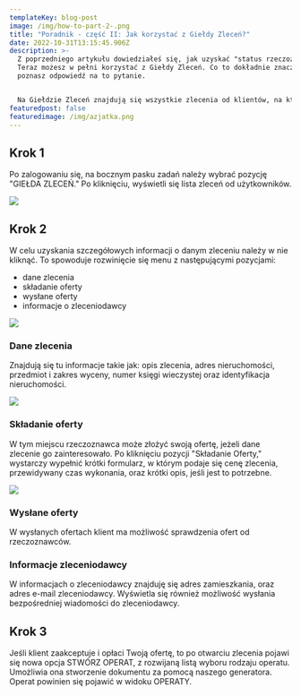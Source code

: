 ```yaml
---
templateKey: blog-post
image: /img/how-to-part-2-.png
title: "Poradnik - część II: Jak korzystać z Giełdy Zleceń?"
date: 2022-10-31T13:15:45.906Z
description: >-
  Z poprzedniego artykułu dowiedziałeś się, jak uzyskać "status rzeczoznawcy".
  Teraz możesz w pełni korzystać z Giełdy Zleceń. Co to dokładnie znaczy? Teraz
  poznasz odpowiedź na to pytanie.  


  Na Giełdzie Zleceń znajdują się wszystkie zlecenia od klientów, na które będziesz mógł odpowiadać wysyłając swoją ofertę. 
featuredpost: false
featuredimage: /img/azjatka.png
---
```

## [](https://aoperat.pl/blog/2022-10-26-jak-za%C5%82o%C5%BCy%C4%87-konto-rzeczoznawcy/)Krok 1

Po zalogowaniu się, na bocznym pasku zadań należy wybrać pozycję "GIEŁDA ZLECEŃ." Po kliknięciu, wyświetli się lista zleceń od  użytkowników.

![](/img/sidebar_client_market.png)

## K﻿rok 2


W celu uzyskania szczegółowych informacji o danym zleceniu należy w nie kliknąć. To spowoduje rozwinięcie się menu z następującymi pozycjami:  

* dane zlecenia 
* składanie oferty
* wysłane oferty
* informacje o zleceniodawcy

![](/img/market_expanded_row.png)

### Dane zlecenia

Znajdują się tu informacje takie jak: opis zlecenia, adres nieruchomości, przedmiot i zakres wyceny, numer księgi wieczystej oraz identyfikacja nieruchomości.

![](/img/market_expanded_row_order_data.png)

### Składanie oferty

W tym miejscu rzeczoznawca może złożyć swoją ofertę, jeżeli dane zlecenie go zainteresowało. Po kliknięciu pozycji "Składanie Oferty," wystarczy wypełnić krótki formularz,  w którym podaje się cenę zlecenia, przewidywany czas wykonania, oraz krótki opis, jeśli jest to potrzebne.

![](/img/market_expanded_row_make_offer.png)

### Wysłane oferty

W wysłanych ofertach klient ma możliwość sprawdzenia ofert od rzeczoznawców. 

### Informacje zleceniodawcy

W informacjach o zleceniodawcy znajduję się adres zamieszkania, oraz adres e-mail zleceniodawcy. Wyświetla się również możliwość wysłania bezpośredniej wiadomości do zleceniodawcy.

## Krok 3

Jeśli klient zaakceptuje i opłaci Twoją ofertę, to po otwarciu zlecenia pojawi się nowa opcja STWÓRZ OPERAT, z rozwijaną listą  wyboru rodzaju operatu. Umożliwia ona stworzenie dokumentu za pomocą naszego generatora. Operat powinien się pojawić w widoku OPERATY.